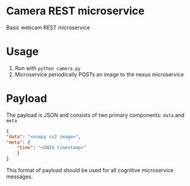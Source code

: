 # Camera REST microservice
Basic webcam REST microservice

# Usage
1. Run with `python camera.py`
2. Microservice periodically POSTs an image to the nexus microservice

# Payload

The payload is JSON and consists of two primary components: `data` and `meta`

```json
{
"data": "<numpy cv2 image>",
"meta": {
	"time": "<UNIX timestamp>"
	}
}
```

This format of payload should be used for all cognitive microservice messages.
